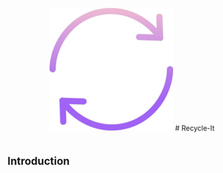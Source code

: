 <div align="center">

<img src ="https://github.com/RitamSamant/Recycle-It/blob/main/src/WhatsApp%20Image%202023-08-16%20at%2014.24.19.jpg" width=250 height=250>
# Recycle-It

</div>
</br>

## Introduction


